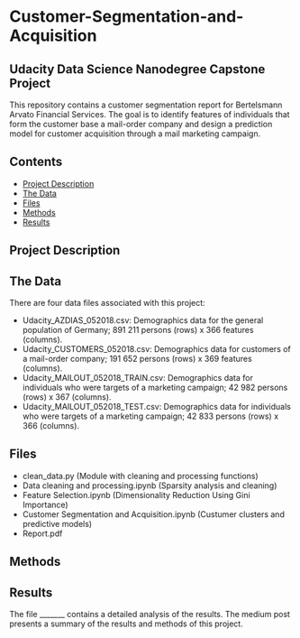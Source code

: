 # Customer-Segmentation-and-Acquisition
## Udacity Data Science Nanodegree Capstone Project

This repository contains a customer segmentation report for Bertelsmann Arvato Financial Services. The goal is to identify features of individuals that form the customer base a mail-order company and design a prediction model for customer acquisition through a mail marketing campaign.

## Contents

- [Project Description](#projectdescription)
- [The Data](#data)
- [Files](#files)
- [Methods](#methods)
- [Results](#results)

## Project Description

## The Data
There are four data files associated with this project:

* Udacity_AZDIAS_052018.csv: Demographics data for the general population of Germany; 891 211 persons (rows) x 366 features (columns).
* Udacity_CUSTOMERS_052018.csv: Demographics data for customers of a mail-order company; 191 652 persons (rows) x 369 features (columns).
* Udacity_MAILOUT_052018_TRAIN.csv: Demographics data for individuals who were targets of a marketing campaign; 42 982 persons (rows) x 367 (columns).
* Udacity_MAILOUT_052018_TEST.csv: Demographics data for individuals who were targets of a marketing campaign; 42 833 persons (rows) x 366 (columns).

## Files
* clean_data.py (Module with cleaning and processing functions)
* Data cleaning and processing.ipynb (Sparsity analysis and cleaning)
* Feature Selection.ipynb (Dimensionality Reduction Using Gini Importance)
* Customer Segmentation and Acquisition.ipynb (Custumer clusters and predictive models)
* Report.pdf

## Methods

## Results
The file _______ contains a detailed analysis of the results. The medium post presents a summary of the results and methods of this project.
